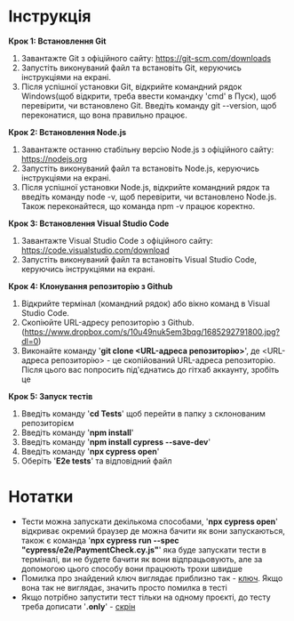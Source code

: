 # Інструкція

**Крок 1: Встановлення Git**
1. Завантажте Git з офіційного сайту: https://git-scm.com/downloads
2. Запустіть виконуваний файл та встановіть Git, керуючись інструкціями на екрані.
3. Після успішної установки Git, відкрийте командний рядок Windows(щоб відкрити, треба ввести командку 'cmd' в Пуск), щоб перевірити, чи встановлено Git. Введіть команду git --version, щоб переконатися, що вона правильно працює.

**Крок 2: Встановлення Node.js**
1. Завантажте останню стабільну версію Node.js з офіційного сайту: https://nodejs.org
2. Запустіть виконуваний файл та встановіть Node.js, керуючись інструкціями на екрані.
3. Після успішної установки Node.js, відкрийте командний рядок та введіть команду node -v, щоб перевірити, чи встановлено Node.js. Також переконайтеся, що команда npm -v працює коректно.

**Крок 3: Встановлення Visual Studio Code**
1. Завантажте Visual Studio Code з офіційного сайту: https://code.visualstudio.com/download
2. Запустіть виконуваний файл та встановіть Visual Studio Code, керуючись інструкціями на екрані.

**Крок 4: Клонування репозиторію з Github**
1. Відкрийте термінал (командний рядок) або вікно команд в Visual Studio Code.
2. Скопіюйте URL-адресу репозиторію з Github.(https://www.dropbox.com/s/10u49nuk5em3bqg/1685292791800.jpg?dl=0)
3. Виконайте команду '**git clone <URL-адреса репозиторію>**', де <URL-адреса репозиторію> - це скопійований URL-адреса репозиторію. Після цього вас попросить під'єднатись до гітхаб аккаунту, зробіть це

**Крок 5: Запуск тестів**
1. Введіть команду '**cd Tests**' щоб перейти в папку з склонованим репозиторієм
2. Введіть команду '**npm install**' 
3. Введіть команду '**npm install cypress --save-dev**' 
4. Введіть команду '**npx cypress open**'
5. Оберіть '**E2e tests**' та відповідний файл

# Нотатки
 
 - Тести можна запускати декількома способами, '**npx cypress open**' відкриває окремий браузер де можна бачити як вони запускаються, також є команда '**npx cypress run --spec "cypress/e2e/PaymentCheck.cy.js"**' яка буде запускати тести в терміналі, ви не будете бачити як вони відпрацьовують, але за допомогою цього способу вони працюють трохи швидше
 - Помилка про знайдений ключ виглядає приблизно так - [ключ](https://www.dropbox.com/s/4ofuamylgacr3dt/1685293680433.jpg?dl=0). Якщо вона так не виглядає, значить просто помилка в тесті
 - Якщо потрібно запустити тест тільки на одному проєкті, до тесту треба дописати '**.only**' - [скрін](https://www.dropbox.com/s/h9zbgjw3u3xczt0/1685293912840.jpg?dl=0)
